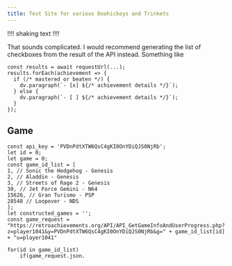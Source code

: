 ```yaml
---
title: Test Site for various Doohickeys and Trinkets
---
```


‼‼
shaking text
‼‼

That sounds complicated. I would recommend generating the list of checkboxes from the result of the API instead. Something like
~~~dataviewjs
const results = await requestUrl(...);
results.forEach(achievement => {
  if (/* mastered or beaten */) {
    dv.paragraph(`- [x] ${/* achievement details */}`);
  } else {
    dv.paragraph(`- [ ] ${/* achievement details */}`);
  }
});
~~~

## Game

~~~dataviewjs
const api_key = 'PVDnPdtXTW6QsC4gKI0OnYDiQJS0NjRb';
let id = 0;
let game = 0;
const game_id_list = [
1, // Sonic the Hedgehog - Genesis
2, // Aladdin - Genesis
3, // Streets of Rage 2 - Genesis
30, // Jet Force Gemini - N64
15626, // Gran Turismo - PSP
28548 // Loopover - NDS
];
let constructed_games = '';
const game_request = "https://retroachievements.org/API/API_GetGameInfoAndUserProgress.php?z=player1041&y=PVDnPdtXTW6QsC4gKI0OnYDiQJS0NjRb&g=" + game_id_list[id] + "u=player1041"

for(id in game_id_list)
	if(game_request.json.
~~~
